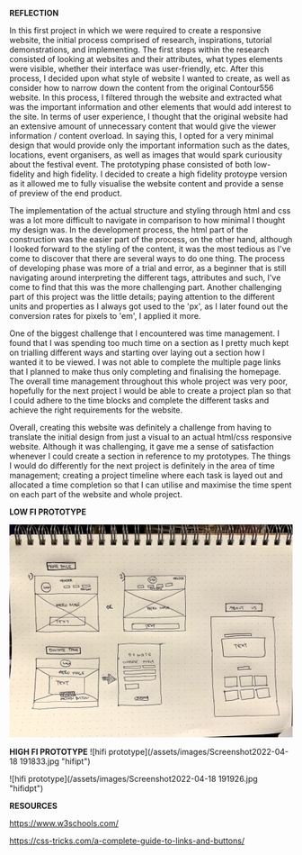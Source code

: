 

**REFLECTION**

In this first project in which we were required to create a responsive website, the initial process comprised of research, inspirations, tutorial demonstrations, and implementing. The first steps within the research consisted of looking at websites and their attributes, what types elements were visible, whether their interface was user-friendly, etc. After this process, I decided upon what style of website I wanted to create, as well as consider how to narrow down the content from the original Contour556 website. In this process, I filtered through the website and extracted what was the important information and other elements that would add interest to the site. In terms of user experience, I thought that the original website had an extensive amount of unnecessary content that would give the viewer information / content overload. In saying this, I opted for a very minimal design that would provide only the important information such as the dates, locations, event organisers, as well as images that would spark curiousity about the festival event. The prototyping phase consisted of both low-fidelity and high fidelity. I decided to create a high fidelity protoype version as it allowed me to fully visualise the website content and provide a sense of preview of the end product. 

The implementation of the actual structure and styling through html and css was a lot more difficult to navigate in comparison to how minimal I thought my design was. In the development process, the html part of the construction was the easier part of the process, on the other hand, although I looked forward to the styling of the content, it was the most tedious as I've come to discover that there are several ways to do one thing. The process of developing phase was more of a trial and error, as a beginner that is still navigating around interpreting the different tags, attributes and such, I've come to find that this was the more challenging part. Another challenging part of this project was the little details; paying attention to the different units and properties as I always got used to the 'px', as I later found out the conversion rates for pixels to 'em', I applied it more. 

One of the biggest challenge that I encountered was time management. I found that I was spending too much time on a section as I pretty much kept on trialling different ways and starting over laying out a section how I wanted it to be viewed. I was not able to complete the multiple page links that I planned to make thus only completing and finalising the homepage. The overall time management throughout this whole project was very poor, hopefully for the next project I would be able to create a project plan so that I could adhere to the time blocks and complete the different tasks and achieve the right requirements for the website. 

Overall, creating this website was definitely a challenge from having to translate the initial design from just a visual to an actual html/css responsive website. Although it was challenging, it gave me a sense of satisfaction whenever I could create a section in reference to my prototypes. The things I would do differently for the next project is definitely in the area of time management; creating a project timeline where each task is layed out and allocated a time completion so that I can utilise and maximise the time spent on each part of the website and whole project. 



**LOW FI PROTOTYPE**

![lo fi prototype](/assets/images/IMG_1005.jpg "lofiprototypes")


**HIGH FI PROTOTYPE**
![hifi prototype](/assets/images/Screenshot2022-04-18 191833.jpg "hifipt")


![hifi prototype](/assets/images/Screenshot2022-04-18 191926.jpg "hifidpt")


**RESOURCES**

https://www.w3schools.com/

https://css-tricks.com/a-complete-guide-to-links-and-buttons/


